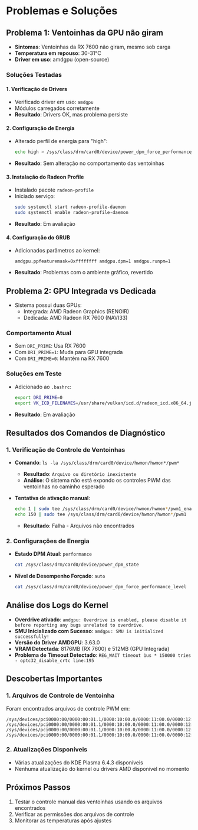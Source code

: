 # Problemas e Soluções

## Problema 1: Ventoinhas da GPU não giram
- **Sintomas**: Ventoinhas da RX 7600 não giram, mesmo sob carga
- **Temperatura em repouso**: 30-31°C
- **Driver em uso**: amdgpu (open-source)

### Soluções Testadas

#### 1. Verificação de Drivers
- Verificado driver em uso: `amdgpu`
- Módulos carregados corretamente
- **Resultado**: Drivers OK, mas problema persiste

#### 2. Configuração de Energia
- Alterado perfil de energia para "high":
  ```bash
  echo high > /sys/class/drm/card0/device/power_dpm_force_performance_level
  ```
- **Resultado**: Sem alteração no comportamento das ventoinhas

#### 3. Instalação do Radeon Profile
- Instalado pacote `radeon-profile`
- Iniciado serviço:
  ```bash
  sudo systemctl start radeon-profile-daemon
  sudo systemctl enable radeon-profile-daemon
  ```
- **Resultado**: Em avaliação

#### 4. Configuração do GRUB
- Adicionados parâmetros ao kernel:
  ```
  amdgpu.ppfeaturemask=0xffffffff amdgpu.dpm=1 amdgpu.runpm=1
  ```
- **Resultado**: Problemas com o ambiente gráfico, revertido

## Problema 2: GPU Integrada vs Dedicada
- Sistema possui duas GPUs: 
  - Integrada: AMD Radeon Graphics (RENOIR)
  - Dedicada: AMD Radeon RX 7600 (NAVI33)

### Comportamento Atual
- Sem `DRI_PRIME`: Usa RX 7600
- Com `DRI_PRIME=1`: Muda para GPU integrada
- Com `DRI_PRIME=0`: Mantém na RX 7600

### Soluções em Teste
- Adicionado ao `.bashrc`:
  ```bash
  export DRI_PRIME=0
  export VK_ICD_FILENAMES=/usr/share/vulkan/icd.d/radeon_icd.x86_64.json
  ```
- **Resultado**: Em avaliação

## Resultados dos Comandos de Diagnóstico

### 1. Verificação de Controle de Ventoinhas
- **Comando**: `ls -la /sys/class/drm/card0/device/hwmon/hwmon*/pwm*`
  - **Resultado**: `Arquivo ou diretório inexistente`
  - **Análise**: O sistema não está expondo os controles PWM das ventoinhas no caminho esperado

- **Tentativa de ativação manual**:
  ```bash
  echo 1 | sudo tee /sys/class/drm/card0/device/hwmon/hwmon*/pwm1_enable
  echo 150 | sudo tee /sys/class/drm/card0/device/hwmon/hwmon*/pwm1
  ```
  - **Resultado**: Falha - Arquivos não encontrados

### 2. Configurações de Energia
- **Estado DPM Atual**: `performance`
  ```bash
  cat /sys/class/drm/card0/device/power_dpm_state
  ```

- **Nível de Desempenho Forçado**: `auto`
  ```bash
  cat /sys/class/drm/card0/device/power_dpm_force_performance_level
  ```

## Análise dos Logs do Kernel
- **Overdrive ativado**: `amdgpu: Overdrive is enabled, please disable it before reporting any bugs unrelated to overdrive.`
- **SMU Inicializado com Sucesso**: `amdgpu: SMU is initialized successfully!`
- **Versão do Driver AMDGPU**: 3.63.0
- **VRAM Detectada**: 8176MB (RX 7600) e 512MB (GPU Integrada)
- **Problema de Timeout Detectado**: `REG_WAIT timeout 1us * 150000 tries - optc32_disable_crtc line:195`

## Descobertas Importantes

### 1. Arquivos de Controle de Ventoinha
Foram encontrados arquivos de controle PWM em:
```
/sys/devices/pci0000:00/0000:00:01.1/0000:10:00.0/0000:11:00.0/0000:12:00.0/hwmon/hwmon0/pwm1_enable
/sys/devices/pci0000:00/0000:00:01.1/0000:10:00.0/0000:11:00.0/0000:12:00.0/hwmon/hwmon0/pwm1
/sys/devices/pci0000:00/0000:00:01.1/0000:10:00.0/0000:11:00.0/0000:12:00.0/hwmon/hwmon0/pwm1_min
/sys/devices/pci0000:00/0000:00:01.1/0000:10:00.0/0000:11:00.0/0000:12:00.0/hwmon/hwmon0/pwm1_max
```

### 2. Atualizações Disponíveis
- Várias atualizações do KDE Plasma 6.4.3 disponíveis
- Nenhuma atualização do kernel ou drivers AMD disponível no momento

## Próximos Passos
1. Testar o controle manual das ventoinhas usando os arquivos encontrados
2. Verificar as permissões dos arquivos de controle
4. Monitorar as temperaturas após ajustes
